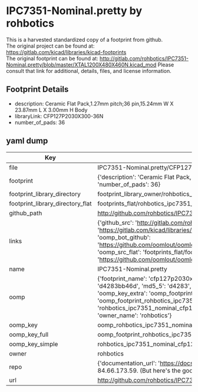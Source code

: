 # IPC7351-Nominal.pretty by rohbotics  
This is a harvested standardized copy of a footprint from github.  
The original project can be found at:  
https://gitlab.com/kicad/libraries/kicad-footprints  
The original footprint can be found at:
http://gitlab.com/rohbotics/IPC7351-Nominal.pretty/blob/master/XTAL1200X480X460N.kicad_mod
Please consult that link for additional, details, files, and license information.  
## Footprint Details
* description: Ceramic Flat Pack,1.27mm pitch;36 pin,15.24mm W X 23.87mm L X 3.00mm H Body  
* libraryLink: CFP127P2030X300-36N  
* number_of_pads: 36  
## yaml dump  
| Key | Value |  
| --- | --- |  
| file | IPC7351-Nominal.pretty/CFP127P2030X300-36N.kicad_mod |  
| footprint | {'description': 'Ceramic Flat Pack,1.27mm pitch;36 pin,15.24mm W X 23.87mm L X 3.00mm H Body', 'libraryLink': 'CFP127P2030X300-36N', 'number_of_pads': 36} |  
| footprint_library_directory | footprint_library_owner/rohbotics_IPC7351-Nominal.pretty |  
| footprint_library_directory_flat | footprints_flat/rohbotics_ipc7351_nominal_cfp127p2030x300_36n/working |  
| github_path | http://github.com/rohbotics/IPC7351-Nominal.pretty/blob/master/CFP127P2030X300-36N.kicad_mod |  
| links | {'github_src': 'http://gitlab.com/rohbotics/IPC7351-Nominal.pretty/blob/master/XTAL1200X480X460N.kicad_mod', 'github_src_repo': 'https://gitlab.com/kicad/libraries/kicad-footprints', 'oomp_bot': 'footprints/rohbotics_ipc7351_nominal_cfp127p2030x300_36n/working', 'oomp_bot_github': 'https://github.com/oomlout/oomlout_oomp_footprint_bot/tree/main/footprints/rohbotics_ipc7351_nominal_cfp127p2030x300_36n/working', 'oomp_src_flat': 'footprints_flat/footprints_flat/rohbotics_ipc7351_nominal_cfp127p2030x300_36n/working', 'oomp_src_flat_github': 'https://github.com/oomlout/oomlout_oomp_footprint_src/tree/main/footprints_flat/rohbotics_ipc7351_nominal_cfp127p2030x300_36n/working'} |  
| name | IPC7351-Nominal.pretty |  
| oomp | {'footprint_name': 'cfp127p2030x300_36n', 'library_name': 'ipc7351_nominal', 'md5': 'd4283bb46d07b5bb2ca0cf0c725f3cde', 'md5_10': 'd4283bb46d', 'md5_5': 'd4283', 'md5_6': 'd4283b', 'oomp_key': 'oomp_rohbotics_ipc7351_nominal_cfp127p2030x300_36n', 'oomp_key_extra': 'oomp_footprint_rohbotics_ipc7351_nominal_cfp127p2030x300_36n', 'oomp_key_full': 'oomp_footprint_rohbotics_ipc7351_nominal_cfp127p2030x300_36n_d4283b', 'oomp_key_simple': 'rohbotics_ipc7351_nominal_cfp127p2030x300_36n', 'original_filename': 'IPC7351-Nominal.pretty/CFP127P2030X300-36N.kicad_mod', 'owner_name': 'rohbotics'} |  
| oomp_key | oomp_rohbotics_ipc7351_nominal_cfp127p2030x300_36n |  
| oomp_key_full | oomp_footprint_rohbotics_ipc7351_nominal_cfp127p2030x300_36n |  
| oomp_key_simple | rohbotics_ipc7351_nominal_cfp127p2030x300_36n |  
| owner | rohbotics |  
| repo | {'documentation_url': 'https://docs.github.com/rest/overview/resources-in-the-rest-api#rate-limiting', 'message': "API rate limit exceeded for 84.66.173.59. (But here's the good news: Authenticated requests get a higher rate limit. Check out the documentation for more details.)"} |  
| url | http://github.com/rohbotics/IPC7351-Nominal.pretty |  


